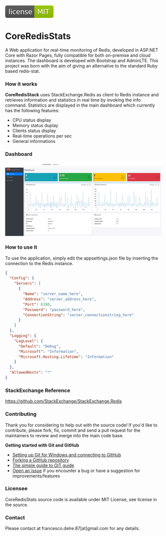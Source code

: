 [![Github license](mit.svg)](https://github.com/engineering87/CoreRedisStats/blob/master/LICENSE)

# CoreRedisStats
A Web application for real-time monitoring of Redis, developed in ASP.NET Core with Razor Pages, fully compatible for both on-premise and cloud instances. The dashboard is developed with Bootstrap and AdminLTE. This project was born with the aim of giving an alternative to the standard Ruby based redis-stat.

### How it works
**CoreRedisStack** uses StackExchange.Redis as client to Redis instance and retrieves information and statistics in real time by invoking the info command. Statistics are displayed in the main dashboard which currently has the following features:
- CPU status display
- Memory status duplay
- Clients status display
- Real-time operations per sec
- General informations

### Dashboard
![Alt text](/wiki/img/Dashboard.PNG?raw=true)

### How to use it
To use the application, simply edit the appsettings.json file by inserting the connection to the Redis instance.

```json
{
  "Config": {
    "Servers": [
      {
        "Name": "server_name_here",
        "Address": "server_address_here",
        "Port": 6380,
        "Password": "password_here",
        "ConnectionString": "server_connectionstring_here"
      }
    ]
  }, 
  "Logging": {
    "LogLevel": {
      "Default": "Debug",
      "Microsoft": "Information",
      "Microsoft.Hosting.Lifetime": "Information"
    }
  },
  "AllowedHosts": "*"
}
```

### StackExchange Reference
https://github.com/StackExchange/StackExchange.Redis

### Contributing
Thank you for considering to help out with the source code!
If you'd like to contribute, please fork, fix, commit and send a pull request for the maintainers to review and merge into the main code base.

**Getting started with Git and GitHub**

 * [Setting up Git for Windows and connecting to GitHub](http://help.github.com/win-set-up-git/)
 * [Forking a GitHub repository](http://help.github.com/fork-a-repo/)
 * [The simple guide to GIT guide](http://rogerdudler.github.com/git-guide/)
 * [Open an issue](https://github.com/engineering87/CoreRedisStats/issues) if you encounter a bug or have a suggestion for improvements/features

### Licensee
CoreRedisStats source code is available under MIT License, see license in the source.

### Contact
Please contact at francesco.delre.87[at]gmail.com for any details.
